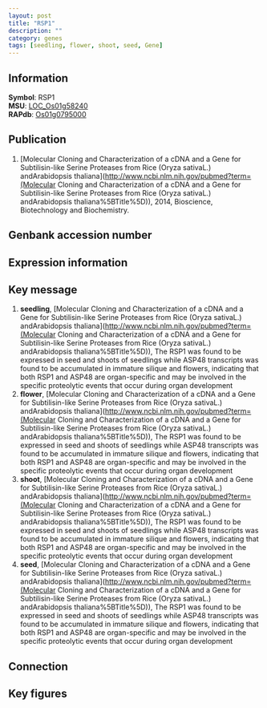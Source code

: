 ```yaml
---
layout: post
title: "RSP1"
description: ""
category: genes
tags: [seedling, flower, shoot, seed, Gene]
---
```


## Information
__Symbol__: RSP1  
__MSU__: [LOC_Os01g58240](http://rice.plantbiology.msu.edu/cgi-bin/ORF_infopage.cgi?orf=LOC_Os01g58240)  
__RAPdb__: [Os01g0795000](http://rapdb.dna.affrc.go.jp/viewer/gbrowse_details/irgsp1?name=Os01g0795000)  

## Publication
1. [Molecular Cloning and Characterization of a cDNA and a Gene for Subtilisin-like Serine Proteases from Rice (Oryza sativaL.) andArabidopsis thaliana](http://www.ncbi.nlm.nih.gov/pubmed?term=(Molecular Cloning and Characterization of a cDNA and a Gene for Subtilisin-like Serine Proteases from Rice (Oryza sativaL.) andArabidopsis thaliana%5BTitle%5D)), 2014, Bioscience, Biotechnology and Biochemistry.

## Genbank accession number

## Expression information

## Key message
1. __seedling__, [Molecular Cloning and Characterization of a cDNA and a Gene for Subtilisin-like Serine Proteases from Rice (Oryza sativaL.) andArabidopsis thaliana](http://www.ncbi.nlm.nih.gov/pubmed?term=(Molecular Cloning and Characterization of a cDNA and a Gene for Subtilisin-like Serine Proteases from Rice (Oryza sativaL.) andArabidopsis thaliana%5BTitle%5D)),  The RSP1 was found to be expressed in seed and shoots of seedlings while ASP48 transcripts was found to be accumulated in immature silique and flowers, indicating that both RSP1 and ASP48 are organ-specific and may be involved in the specific proteolytic events that occur during organ development
2. __flower__, [Molecular Cloning and Characterization of a cDNA and a Gene for Subtilisin-like Serine Proteases from Rice (Oryza sativaL.) andArabidopsis thaliana](http://www.ncbi.nlm.nih.gov/pubmed?term=(Molecular Cloning and Characterization of a cDNA and a Gene for Subtilisin-like Serine Proteases from Rice (Oryza sativaL.) andArabidopsis thaliana%5BTitle%5D)),  The RSP1 was found to be expressed in seed and shoots of seedlings while ASP48 transcripts was found to be accumulated in immature silique and flowers, indicating that both RSP1 and ASP48 are organ-specific and may be involved in the specific proteolytic events that occur during organ development
3. __shoot__, [Molecular Cloning and Characterization of a cDNA and a Gene for Subtilisin-like Serine Proteases from Rice (Oryza sativaL.) andArabidopsis thaliana](http://www.ncbi.nlm.nih.gov/pubmed?term=(Molecular Cloning and Characterization of a cDNA and a Gene for Subtilisin-like Serine Proteases from Rice (Oryza sativaL.) andArabidopsis thaliana%5BTitle%5D)),  The RSP1 was found to be expressed in seed and shoots of seedlings while ASP48 transcripts was found to be accumulated in immature silique and flowers, indicating that both RSP1 and ASP48 are organ-specific and may be involved in the specific proteolytic events that occur during organ development
4. __seed__, [Molecular Cloning and Characterization of a cDNA and a Gene for Subtilisin-like Serine Proteases from Rice (Oryza sativaL.) andArabidopsis thaliana](http://www.ncbi.nlm.nih.gov/pubmed?term=(Molecular Cloning and Characterization of a cDNA and a Gene for Subtilisin-like Serine Proteases from Rice (Oryza sativaL.) andArabidopsis thaliana%5BTitle%5D)),  The RSP1 was found to be expressed in seed and shoots of seedlings while ASP48 transcripts was found to be accumulated in immature silique and flowers, indicating that both RSP1 and ASP48 are organ-specific and may be involved in the specific proteolytic events that occur during organ development

## Connection

## Key figures


